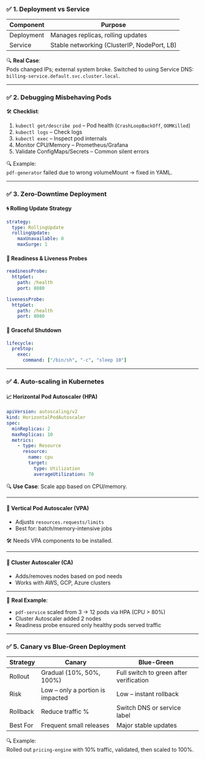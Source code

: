 ### ✅ **1. Deployment vs Service**

| Component     | Purpose                                               |
|---------------|--------------------------------------------------------|
| Deployment    | Manages replicas, rolling updates                     |
| Service       | Stable networking (ClusterIP, NodePort, LB)           |

🔍 **Real Case**:  
Pods changed IPs; external system broke. Switched to using Service DNS: `billing-service.default.svc.cluster.local`.

---

### ✅ **2. Debugging Misbehaving Pods**

🛠️ **Checklist**:

1. `kubectl get/describe pod` – Pod health (`CrashLoopBackOff`, `OOMKilled`)
2. `kubectl logs` – Check logs
3. `kubectl exec` – Inspect pod internals
4. Monitor CPU/Memory – Prometheus/Grafana
5. Validate ConfigMaps/Secrets – Common silent errors

🔍 Example:  
`pdf-generator` failed due to wrong volumeMount → fixed in YAML.

---

### ✅ **3. Zero-Downtime Deployment**

#### 🌀 Rolling Update Strategy
```yaml
strategy:
  type: RollingUpdate
  rollingUpdate:
    maxUnavailable: 0
    maxSurge: 1
```

#### 📡 Readiness & Liveness Probes
```yaml
readinessProbe:
  httpGet:
    path: /health
    port: 8080

livenessProbe:
  httpGet:
    path: /health
    port: 8080
```

#### 🛑 Graceful Shutdown
```yaml
lifecycle:
  preStop:
    exec:
      command: ["/bin/sh", "-c", "sleep 10"]
```

---

### ✅ **4. Auto-scaling in Kubernetes**

#### 📈 Horizontal Pod Autoscaler (HPA)
```yaml
apiVersion: autoscaling/v2
kind: HorizontalPodAutoscaler
spec:
  minReplicas: 2
  maxReplicas: 10
  metrics:
    - type: Resource
      resource:
        name: cpu
        target:
          type: Utilization
          averageUtilization: 70
```

🔍 **Use Case**: Scale app based on CPU/memory.

---

#### 🧠 Vertical Pod Autoscaler (VPA)
- Adjusts `resources.requests/limits`
- Best for: batch/memory-intensive jobs

🛠 Needs VPA components to be installed.

---

#### 🧱 Cluster Autoscaler (CA)
- Adds/removes nodes based on pod needs
- Works with AWS, GCP, Azure clusters

---

🔄 **Real Example**:
- `pdf-service` scaled from 3 → 12 pods via HPA (CPU > 80%)
- Cluster Autoscaler added 2 nodes
- Readiness probe ensured only healthy pods served traffic

---

### ✅ **5. Canary vs Blue-Green Deployment**

| Strategy    | Canary                                  | Blue-Green                              |
|-------------|------------------------------------------|------------------------------------------|
| Rollout     | Gradual (10%, 50%, 100%)                | Full switch to green after verification  |
| Risk        | Low – only a portion is impacted        | Low – instant rollback                  |
| Rollback    | Reduce traffic %                         | Switch DNS or service label             |
| Best For    | Frequent small releases                 | Major stable updates                    |

🔍 Example:  
Rolled out `pricing-engine` with 10% traffic, validated, then scaled to 100%.